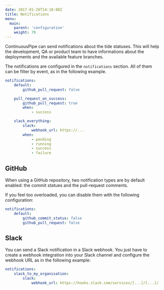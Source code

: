 ```yaml
---
date: 2017-01-26T14:10:08Z
title: Notifications
menu:
  main:
    parent: 'configuration'
    weight: 70
---
```

ContinuousPipe can send notifications about the tide statuses. This will help the development, QA or product team to have informations about the deployments and the available feature branches.

The notifications are configured in the `notifications` section. All of them can be filter by event, as in the following example.

``` yaml
notifications:
    default:
        github_pull_request: false

    pull_request_on_success:
        github_pull_request: true
        when:
            - success

    slack_everything:
        slack:
            webhook_url: https://...
        when:
            - pending
            - running
            - success
            - failure
```

## GitHub
When using a GitHub repository, two notification types are by default enabled: the commit statues and the pull-request comments.

If you feel too overloaded, you can disable them with the following configuration:

``` yaml
notifications:
    default:
        github_commit_status: false
        github_pull_request: false
```

## Slack
You can send a Slack notification in a Slack webhook. You just have to create a webhook integration into your Slack channel and configure the webhook URL as in the following example:

``` yaml
notifications:
    slack_to_my_organisation:
        slack:
            webhook_url: https://hooks.slack.com/services/[...]/[...]/[...]
```
